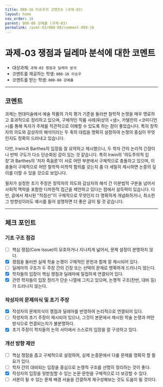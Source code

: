 ```yaml
---
title: 008-16 이승우의 코멘트b (과제-03) 
layout: home
nav_order: 16
parent: 008-08 강예흘 (과제-03)
permalink: /asmt-03/008-08/comment-008-16
---
```


# 과제-03 쟁점과 딜레마 분석에 대한 코멘트

- 대상과제: `과제-03 쟁점과 딜레마 분석`
- 코멘트를 제공하는 학생: `008-16 이승우` 
- 코멘트를 받는 학생: `008-08 강예흘` 

---

## 코멘트

과제는 현대미술에서 예술 작품의 가치 평가 기준을 둘러싼 철학적 논쟁을 매우 명료하고 효과적으로 정리하고 있으며, 구체적인 작품 사례(뒤샹의 <샘>, 카텔란의 <코미디언>)를 통해 독자가 주제를 직관적으로 이해할 수 있도록 하는 점이 좋았습니다. 특히 창작자의 의도와 감상자의 해석이라는 두 축의 대립을 명확히 설정하여 논쟁의 중심이 무엇인지도 정확히 드러내고 있습니다.

다만, Irwin과 Barthes의 입장을 잘 요약하고 제시했으나, 두 학자 간의 논리적 긴장이나 반박 구도가 다소 단순화된 감이 있는 것 같습니다. 특히 Irwin의 '의도주의적 입장'과 Barthes의 '저자 죽음론'이 서로 어떤 부분에서 구체적으로 충돌하고 있으며, 이 충돌이 구체적으로 어떤 철학적·미학적 함의를 갖는지 좀 더 세밀히 제시하면 논증의 깊이를 더할 수 있을 것으로 보입니다.

필자가 설정한 초기 주장은 창작자의 의도와 감상자의 해석 간 이분법적 구분을 넘어서 사회적 맥락을 포함한 다차원적 접근을 제안하고 있다는 점에서 설득력이 있습니다. 다만, 글에서 제시된 "적정선"이 구체적으로 무엇인지 더 명확하게 개념화하거나, 최소한 그 방향성이라도 예시를 들어 설명하면 더 좋은 글이 될 것 같습니다.

---

## 체크 포인트

### **기초 구조 점검**
- [ ] 핵심 쟁점(Core Issue)이 모호하거나 지나치게 넓어서, 문제 설정이 분명하지 않다.
- [x] 쟁점을 둘러싼 실제 학술 논쟁이 구체적인 문헌과 함께 잘 제시되어 있다.
- [ ] 딜레마의 구조가 두 주장 간의 긴장 또는 선택의 문제로 명확하게 드러나지 않는다.
- [x] 학자들의 입장이 핵심 쟁점과 딜레마에 밀접하게 연결되어 있다.
- [x] 관련 학자들의 입장 정리가 단순 나열에 그치고 있으며, 논쟁적 구조(찬반, 대비 등)가 드러나지 않는다.

### **작성자의 문제의식 및 초기 주장**
- [x] 작성자의 문제의식이 쟁점과 딜레마를 반영하여 논리적으로 연결되어 있다.
- [ ] 작성자의 초기 주장이 제시되어 있으나, 그것이 본문에서 제시된 학술 논쟁과 어떤 방식으로 연결되는지가 불분명하다.
- [x] 초기 주장이 학자들의 논의 사이에서 스스로의 입장을 잘 구성하고 있다.

### **개선 방향 제안**
- [ ] 핵심 쟁점을 좁고 구체적으로 설정하여, 실제 논증문에서 다룰 문제를 명확히 할 필요가 있다.
- [ ] 학자 간의 대비되는 입장을 중심으로 논쟁적 구조를 선명히 정리하는 것이 좋다.
- [x] 작성자의 입장을 뒷받침할 수 있는 논문·문헌을 구체적으로 더 보강할 수 있다.
- [ ] 서론이 될 수 있는 문제 배경 서술을 간결하게 재구성해보는 것도 도움이 될 것이다.
